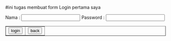#ini tugas membuat form Login pertama saya

<tr>
	<td>Nama</td>
	<td>:</td>
	<td><input type="text" name="nama"></td>
</tr>

<tr>
    <td>Password</td>
    <td>:</td>
    <td><input type="password" name="password"></td>
</tr>
</table>
<br>
<table border="1" align="center">

<tr>
    <td><input type="submit" value="login"></td>
    <td><input type="reset" value="back"></td>
</tr>
